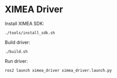 # XIMEA Driver

Install XIMEA SDK:
```
./tools/install_sdk.sh
```

Build driver:
```
./build.sh
```

Run driver:
```
ros2 launch ximea_driver ximea_driver.launch.py
```
